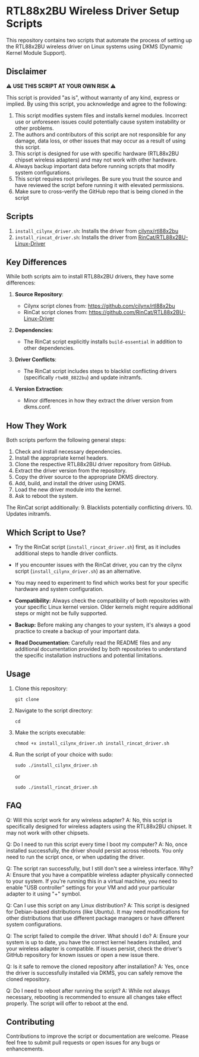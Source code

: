 # RTL88x2BU Wireless Driver Setup Scripts

This repository contains two scripts that automate the process of setting up the RTL88x2BU wireless driver on Linux systems using DKMS (Dynamic Kernel Module Support).

## Disclaimer

⚠️ **USE THIS SCRIPT AT YOUR OWN RISK** ⚠️

This script is provided "as is", without warranty of any kind, express or implied. By using this script, you acknowledge and agree to the following:

1. This script modifies system files and installs kernel modules. Incorrect use or unforeseen issues could potentially cause system instability or other problems.
2. The authors and contributors of this script are not responsible for any damage, data loss, or other issues that may occur as a result of using this script.
3. This script is designed for use with specific hardware (RTL88x2BU chipset wireless adapters) and may not work with other hardware.
4. Always backup important data before running scripts that modify system configurations.
5. This script requires root privileges. Be sure you trust the source and have reviewed the script before running it with elevated permissions.
6. Make sure to cross-verify the GitHub repo that is being cloned in the script

## Scripts

1. `install_cilynx_driver.sh`: Installs the driver from [cilynx/rtl88x2bu](https://github.com/cilynx/rtl88x2bu)
2. `install_rincat_driver.sh`: Installs the driver from [RinCat/RTL88x2BU-Linux-Driver](https://github.com/RinCat/RTL88x2BU-Linux-Driver)

## Key Differences

While both scripts aim to install RTL88x2BU drivers, they have some differences:

1. **Source Repository**: 
   - Cilynx script clones from: https://github.com/cilynx/rtl88x2bu
   - RinCat script clones from: https://github.com/RinCat/RTL88x2BU-Linux-Driver

2. **Dependencies**: 
   - The RinCat script explicitly installs `build-essential` in addition to other dependencies.

3. **Driver Conflicts**: 
   - The RinCat script includes steps to blacklist conflicting drivers (specifically `rtw88_8822bu`) and update initramfs.

4. **Version Extraction**: 
   - Minor differences in how they extract the driver version from dkms.conf.

## How They Work

Both scripts perform the following general steps:

1. Check and install necessary dependencies.
2. Install the appropriate kernel headers.
3. Clone the respective RTL88x2BU driver repository from GitHub.
4. Extract the driver version from the repository.
5. Copy the driver source to the appropriate DKMS directory.
6. Add, build, and install the driver using DKMS.
7. Load the new driver module into the kernel.
8. Ask to reboot the system.

The RinCat script additionally:
9. Blacklists potentially conflicting drivers.
10. Updates initramfs.

## Which Script to Use?

- Try the RinCat script (`install_rincat_driver.sh`) first, as it includes additional steps to handle driver conflicts.
- If you encounter issues with the RinCat driver, you can try the cilynx script (`install_cilynx_driver.sh`) as an alternative.
- You may need to experiment to find which works best for your specific hardware and system configuration.

- **Compatibility:** Always check the compatibility of both repositories with your specific Linux kernel version. Older kernels might require additional steps or might not be fully supported.

- **Backup:** Before making any changes to your system, it's always a good practice to create a backup of your important data.

- **Read Documentation:** Carefully read the README files and any additional documentation provided by both repositories to understand the specific installation instructions and potential limitations.

## Usage

1. Clone this repository:
   ```
   git clone
   ```
2. Navigate to the script directory:
   ```
   cd
   ```
3. Make the scripts executable:
   ```
   chmod +x install_cilynx_driver.sh install_rincat_driver.sh
   ```
4. Run the script of your choice with sudo:
   ```
   sudo ./install_cilynx_driver.sh
   ```
   or
   ```
   sudo ./install_rincat_driver.sh
   ```

## FAQ

Q: Will this script work for any wireless adapter?
A: No, this script is specifically designed for wireless adapters using the RTL88x2BU chipset. It may not work with other chipsets.

Q: Do I need to run this script every time I boot my computer?
A: No, once installed successfully, the driver should persist across reboots. You only need to run the script once, or when updating the driver.

Q: The script ran successfully, but I still don't see a wireless interface. Why?
A: Ensure that you have a compatible wireless adapter physically connected to your system. If you're running this in a virtual machine, you need to enable "USB controller" settings for your VM and add your particular adapter to it using "+" symbol.

Q: Can I use this script on any Linux distribution?
A: This script is designed for Debian-based distributions (like Ubuntu). It may need modifications for other distributions that use different package managers or have different system configurations.

Q: The script failed to compile the driver. What should I do?
A: Ensure your system is up to date, you have the correct kernel headers installed, and your wireless adapter is compatible. If issues persist, check the driver's GitHub repository for known issues or open a new issue there.

Q: Is it safe to remove the cloned repository after installation?
A: Yes, once the driver is successfully installed via DKMS, you can safely remove the cloned repository.

Q: Do I need to reboot after running the script?
A: While not always necessary, rebooting is recommended to ensure all changes take effect properly. The script will offer to reboot at the end.

## Contributing

Contributions to improve the script or documentation are welcome. Please feel free to submit pull requests or open issues for any bugs or enhancements.